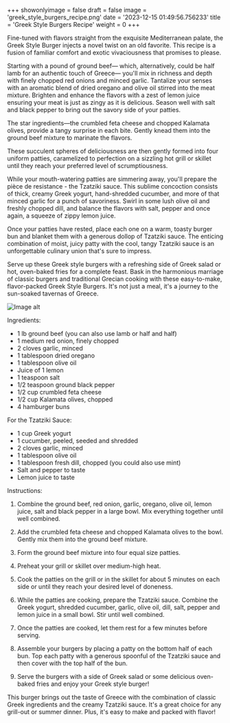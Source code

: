 +++ 
showonlyimage = false 
draft = false 
image = 'greek_style_burgers_recipe.png'
date = '2023-12-15 01:49:56.756233' 
title = 'Greek Style Burgers Recipe' 
weight = 0
+++ 
 
Fine-tuned with flavors straight from the exquisite Mediterranean palate, the Greek Style Burger injects a novel twist on an old favorite. This recipe is a fusion of familiar comfort and exotic vivaciousness that promises to please. 

Starting with a pound of ground beef— which, alternatively, could be half lamb for an authentic touch of Greece— you'll mix in richness and depth with finely chopped red onions and minced garlic. Tantalize your senses with an aromatic blend of dried oregano and olive oil stirred  into the meat mixture. Brighten and enhance the flavors with a zest of lemon juice ensuring your meat is just as zingy as it is delicious. Season well with salt and black pepper to bring out the savory side of your patties.

The star ingredients—the crumbled feta cheese and chopped Kalamata olives, provide a tangy surprise in each bite. Gently knead them into the ground beef mixture to marinate the flavors.

These succulent spheres of deliciousness are then gently formed into four uniform patties, caramelized to perfection on a sizzling hot grill or skillet until they reach your preferred level of scrumptiousness.

While your mouth-watering patties are simmering away, you'll prepare the pièce de resistance - the Tzatziki sauce. This sublime concoction consists of thick, creamy Greek yogurt, hand-shredded cucumber, and more of that minced garlic for a punch of savoriness. Swirl in some lush olive oil and freshly chopped dill, and balance the flavors with salt, pepper and once again, a squeeze of zippy lemon juice. 

Once your patties have rested, place each one on a warm, toasty burger bun and blanket them with a generous dollop of Tzatziki sauce. The enticing combination of moist, juicy patty with the cool, tangy Tzatziki sauce is an unforgettable culinary union that's sure to impress. 

Serve up these Greek style burgers with a refreshing side of Greek salad or hot, oven-baked fries for a complete feast. Bask in the harmonious marriage of classic burgers and traditional Grecian cooking with these easy-to-make, flavor-packed Greek Style Burgers. It's not just a meal, it's a journey to the sun-soaked tavernas of Greece. 

![Image alt](/greek_style_burgers_recipe.png '300px')

Ingredients: 

- 1 lb ground beef (you can also use lamb or half and half)
- 1 medium red onion, finely chopped
- 2 cloves garlic, minced
- 1 tablespoon dried oregano
- 1 tablespoon olive oil
- Juice of 1 lemon
- 1 teaspoon salt
- 1/2 teaspoon ground black pepper
- 1/2 cup crumbled feta cheese
- 1/2 cup Kalamata olives, chopped
- 4 hamburger buns 

For the Tzatziki Sauce:

- 1 cup Greek yogurt 
- 1 cucumber, peeled, seeded and shredded
- 2 cloves garlic, minced
- 1 tablespoon olive oil
- 1 tablespoon fresh dill, chopped (you could also use mint)
- Salt and pepper to taste
- Lemon juice to taste

Instructions:

1. Combine the ground beef, red onion, garlic, oregano, olive oil, lemon juice, salt and black pepper in a large bowl. Mix everything together until well combined.

2. Add the crumbled feta cheese and chopped Kalamata olives to the bowl. Gently mix them into the ground beef mixture.

3. Form the ground beef mixture into four equal size patties. 

4. Preheat your grill or skillet over medium-high heat.

5. Cook the patties on the grill or in the skillet for about 5 minutes on each side or until they reach your desired level of doneness.

6. While the patties are cooking, prepare the Tzatziki sauce. Combine the Greek yogurt, shredded cucumber, garlic, olive oil, dill, salt, pepper and lemon juice in a small bowl. Stir until well combined.

7. Once the patties are cooked, let them rest for a few minutes before serving.

8. Assemble your burgers by placing a patty on the bottom half of each bun. Top each patty with a generous spoonful of the Tzatziki sauce and then cover with the top half of the bun.

9. Serve the burgers with a side of Greek salad or some delicious oven-baked fries and enjoy your Greek style burger!

This burger brings out the taste of Greece with the combination of classic Greek ingredients and the creamy Tzatziki sauce. It's a great choice for any grill-out or summer dinner. Plus, it's easy to make and packed with flavor!